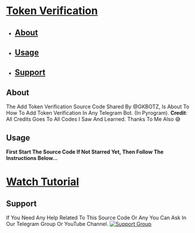 # [Token Verification](https://github.com/GK-BOTZ/Resources/tree/main/Token%20Verification)

- ## [About](#about)
- ## [Usage](#usage)
- ## [Support](#support)

## About
The Add Token Verification Source Code Shared By @GKBOTZ, Is About To How To Add Token Verification In Any Telegram Bot. (In Pyrogram).
**Credit**: All Credits Goes To All Codes I Saw And Learned. Thanks To Me Also 😅

## Usage 
**First Start The Source Code If Not Starred Yet, Then Follow The Instructions Below...**
# [Watch Tutorial]()

## Support 
If You Need Any Help Related To This Source Code Or Any You Can Ask In Our Telegram Group Or YouTube Channel.
[![Support Group](https://upload.wikimedia.org/wikipedia/commons/6/60/Telegram_logo.svg)](https://t.me/gk-botz)
